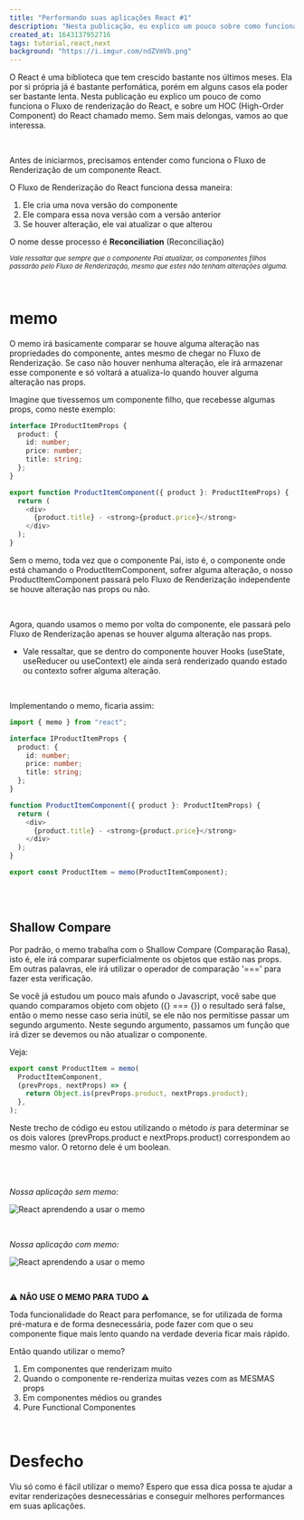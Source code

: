 ```yaml
---
title: "Performando suas aplicações React #1"
description: "Nesta publicação, eu explico um pouco sobre como funciona todo o Fluxo de Renderização do React e sobre o memo."
created_at: 1643137952716
tags: tutorial,react,next
background: "https://i.imgur.com/ndZVmVb.png"
---
```


O React é uma biblioteca que tem crescido bastante nos últimos meses. Ela por si própria já é bastante perfomática, porém em alguns casos ela poder ser bastante lenta. Nesta publicação eu explico um pouco de como funciona o Fluxo de renderização do React, e sobre um HOC (High-Order Component) do React chamado memo. Sem mais delongas, vamos ao que interessa.

<br/>

Antes de iniciarmos, precisamos entender como funciona o Fluxo de Renderização de um componente React.

O Fluxo de Renderização do React funciona dessa maneira:

1. Ele cria uma nova versão do componente
2. Ele compara essa nova versão com a versão anterior
3. Se houver alteração, ele vai atualizar o que alterou

O nome desse processo é **Reconciliation** (Reconciliação)

<small>

_Vale ressaltar que sempre que o componente Pai atualizar, os componentes filhos passarão pelo Fluxo de Renderização, mesmo que estes não tenham alterações alguma._

</small>

<br/>

# memo

O memo irá basicamente comparar se houve alguma alteração nas propriedades do componente, antes mesmo de chegar no Fluxo de Renderização. Se caso não houver nenhuma alteração, ele irá armazenar esse componente e só voltará a atualiza-lo quando houver alguma alteração nas props.

Imagine que tivessemos um componente filho, que recebesse algumas props, como neste exemplo:

```typescript
interface IProductItemProps {
  product: {
    id: number;
    price: number;
    title: string;
  };
}

export function ProductItemComponent({ product }: ProductItemProps) {
  return (
    <div>
      {product.title} - <strong>{product.price}</strong>
    </div>
  );
}
```

Sem o memo, toda vez que o componente Pai, isto é, o componente onde está chamando o ProductItemComponent, sofrer alguma alteração, o nosso ProductItemComponent passará pelo Fluxo de Renderização independente se houve alteração nas props ou não.

<br/>

Agora, quando usamos o memo por volta do componente, ele passará pelo Fluxo de Renderização apenas se houver alguma alteração nas props.

- Vale ressaltar, que se dentro do componente houver Hooks (useState, useReducer ou useContext) ele ainda será renderizado quando estado ou contexto sofrer alguma alteração.

<br/>

Implementando o memo, ficaria assim:

```typescript
import { memo } from "react";

interface IProductItemProps {
  product: {
    id: number;
    price: number;
    title: string;
  };
}

function ProductItemComponent({ product }: ProductItemProps) {
  return (
    <div>
      {product.title} - <strong>{product.price}</strong>
    </div>
  );
}

export const ProductItem = memo(ProductItemComponent);
```

<br/>
<br/>

## Shallow Compare

Por padrão, o memo trabalha com o Shallow Compare (Comparação Rasa), isto é, ele irá comparar superficialmente os objetos que estão nas props. Em outras palavras, ele irá utilizar o operador de comparação '===' para fazer esta verificação.

Se você já estudou um pouco mais afundo o Javascript, você sabe que quando comparamos objeto com objeto ({} === {}) o resultado será false, então o memo nesse caso seria inútil, se ele não nos permitisse passar um segundo argumento. Neste segundo argumento, passamos um função que irá dizer se devemos ou não atualizar o componente.

Veja:

```typescript
export const ProductItem = memo(
  ProductItemComponent,
  (prevProps, nextProps) => {
    return Object.is(prevProps.product, nextProps.product);
  },
);
```

Neste trecho de código eu estou utilizando o método _is_ para determinar se os dois valores (prevProps.product e nextProps.product) correspondem ao mesmo valor. O retorno dele é um boolean.

<br/>
<br/>

_Nossa aplicação sem memo:_

![React aprendendo a usar o memo](https://imgur.com/QmEJmMA.gif)

<br/>

_Nossa aplicação com memo:_

![React aprendendo a usar o memo](https://imgur.com/6xtA5fA.gif)

<br/>

⚠️ **NÃO USE O MEMO PARA TUDO** ⚠️

Toda funcionalidade do React para perfomance, se for utilizada de forma pré-matura e de forma desnecessária, pode fazer com que o seu componente fique mais lento quando na verdade deveria ficar mais rápido.

Então quando utilizar o memo?

1. Em componentes que renderizam muito
2. Quando o componente re-renderiza muitas vezes com as MESMAS props
3. Em componentes médios ou grandes
4. Pure Functional Componentes

<br/>

# Desfecho

Viu só como é fácil utilizar o memo? Espero que essa dica possa te ajudar a evitar renderizações desnecessárias e conseguir melhores performances em suas aplicações.
